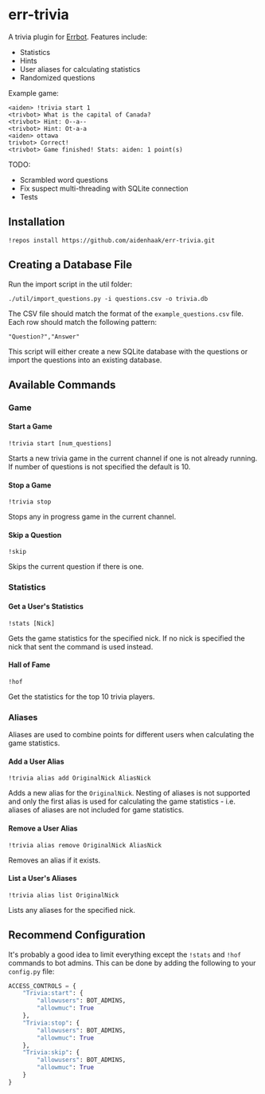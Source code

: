 # err-trivia

A trivia plugin for [Errbot](http://errbot.io/). Features include:
  - Statistics
  - Hints
  - User aliases for calculating statistics
  - Randomized questions

Example game:
```
<aiden> !trivia start 1
<trivbot> What is the capital of Canada?
<trivbot> Hint: O--a--
<trivbot> Hint: Ot-a-a
<aiden> ottawa
trivbot> Correct!
<trivbot> Game finished! Stats: aiden: 1 point(s)
```

TODO:
  - Scrambled word questions
  - Fix suspect multi-threading with SQLite connection
  - Tests

## Installation

```
!repos install https://github.com/aidenhaak/err-trivia.git
```

## Creating a Database File

Run the import script in the util folder:

```shell
./util/import_questions.py -i questions.csv -o trivia.db
```

The CSV file should match the format of the `example_questions.csv` file. Each row should match the following pattern:

```
"Question?","Answer"
```

This script will either create a new SQLite database with the questions or import the questions into an existing database.

## Available Commands

### Game

#### Start a Game

```
!trivia start [num_questions]
```
Starts a new trivia game in the current channel if one is not already running. If number of questions is not specified the default is 10.

#### Stop a Game

```
!trivia stop
```

Stops any in progress game in the current channel.

#### Skip a Question

```
!skip
```

Skips the current question if there is one.

### Statistics

#### Get a User's Statistics

```
!stats [Nick]
```

Gets the game statistics for the specified nick. If no nick is specified the nick that sent the command is used instead.

#### Hall of Fame

```
!hof
```

Get the statistics for the top 10 trivia players.

### Aliases

Aliases are used to combine points for different users when calculating the game statistics.

#### Add a User Alias

```
!trivia alias add OriginalNick AliasNick
```

Adds a new alias for the `OriginalNick`. Nesting of aliases is not supported and only the first alias is used for calculating the game statistics - i.e. aliases of aliases are not included for game statistics.

#### Remove a User Alias

```
!trivia alias remove OriginalNick AliasNick
```

Removes an alias if it exists.

#### List a User's Aliases

```
!trivia alias list OriginalNick
```

Lists any aliases for the specified nick.

## Recommend Configuration

It's probably a good idea to limit everything except the `!stats` and `!hof` commands to bot admins. This can be done by adding the following to your `config.py` file:

```python
ACCESS_CONTROLS = {
    "Trivia:start": {
        "allowusers": BOT_ADMINS,
        "allowmuc": True
    },
    "Trivia:stop": {
        "allowusers": BOT_ADMINS,
        "allowmuc": True
    },
    "Trivia:skip": {
        "allowusers": BOT_ADMINS,
        "allowmuc": True
    }
}
```